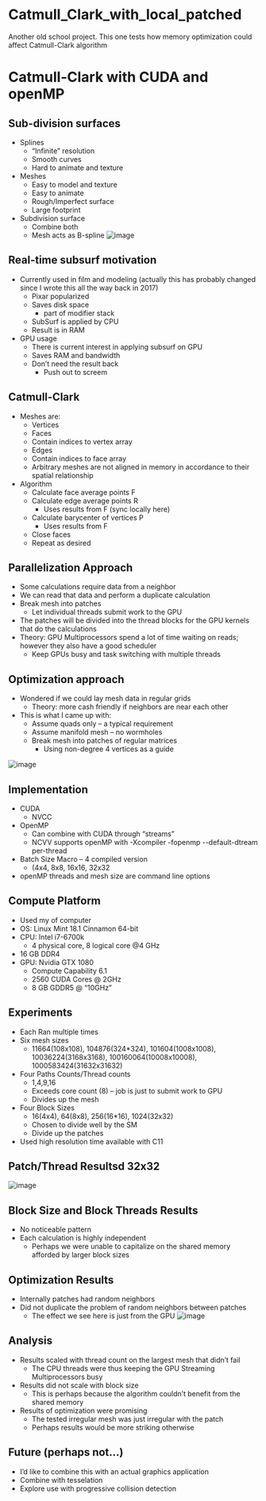 # Catmull_Clark_with_local_patched
Another old school project.  This one tests how memory optimization could affect Catmull-Clark algorithm

# Catmull-Clark with CUDA and openMP

## Sub-division surfaces
- Splines
  - “Infinite” resolution
  - Smooth curves
  - Hard to animate and texture
- Meshes
  - Easy to model and texture
  - Easy to animate
  - Rough/Imperfect surface
  - Large footprint
- Subdivision surface
  - Combine both
  - Mesh acts as B-spline
![image](https://user-images.githubusercontent.com/56926839/162259000-2f1ad240-e5c0-43dc-91ad-596f4b537cc1.png)

## Real-time subsurf motivation
- Currently used in film and modeling (actually this has probably changed since I wrote this all the way back in 2017)
  - Pixar popularized
  - Saves disk space
    - part of modifier stack
  - SubSurf is applied by CPU
  - Result is in RAM
- GPU usage
  - There is current interest in applying subsurf on GPU
  - Saves RAM and bandwidth
  - Don’t need the result back
    - Push out to screem
##  Catmull-Clark
- Meshes are:
  - Vertices
  - Faces
  - Contain indices to vertex array
  - Edges
  - Contain indices to face array
  - Arbitrary meshes are not aligned in memory in accordance to their spatial relationship
- Algorithm
  - Calculate face average points F
  - Calculate edge average points R
    - Uses results from F (sync locally here)
  - Calculate barycenter of vertices P
    - Uses results from F
  - Close faces
  - Repeat as desired

## Parallelization Approach
- Some calculations require data from a neighbor
- We can read that data and perform a duplicate calculation
- Break mesh into patches
  - Let individual threads submit work to the GPU
- The patches will be divided into the thread blocks for the GPU kernels that do the calculations  
- Theory: GPU Multiprocessors spend a lot of time waiting on reads; however they also have a good scheduler
  - Keep GPUs busy and task switching with multiple threads

## Optimization approach
- Wondered if we could lay mesh data in regular grids
  - Theory: more cash friendly if neighbors are near each other
- This is what I came up with:
  - Assume quads only – a typical requirement
  - Assume manifold mesh – no wormholes
  - Break mesh into patches of regular matrices
    - Using non-degree 4 vertices as a guide

![image](https://user-images.githubusercontent.com/56926839/162259870-02021bf2-440b-4710-a152-831c1d88831d.png)

## Implementation
- CUDA
  - NVCC
- OpenMP
  - Can combine with CUDA through “streams”
  - NCVV supports openMP with
    -Xcompiler -fopenmp
    --default-dtream per-thread
- Batch Size Macro – 4 compiled version
  - (4x4, 8x8, 16x16, 32x32
- openMP threads and mesh size are command line options

## Compute Platform
- Used my of computer
- OS: Linux Mint 18.1 Cinnamon 64-bit
- CPU: Intel i7-6700k
  - 4 physical core, 8 logical core @4 GHz
- 16 GB DDR4
- GPU: Nvidia GTX 1080
  - Compute Capability 6.1
  - 2560 CUDA Cores @ 2GHz
  - 8 GB GDDR5 @ “10GHz”

## Experiments
- Each Ran multiple times
- Six mesh sizes
  - 11664(108x108), 104876(324*324), 101604(1008x1008), 10036224(3168x3168), 100160064(10008x10008), 1000583424(31632x31632)
- Four Paths Counts/Thread counts
  - 1,4,9,16
  - Exceeds core count (8) – job is just to submit work to GPU
  - Divides up the mesh
- Four Block Sizes
  - 16(4x4), 64(8x8), 256(16*16), 1024(32x32)
  - Chosen to divide well by the SM
  - Divide up the patches
- Used high resolution time available with C11

## Patch/Thread Resultsd 32x32
![image](https://user-images.githubusercontent.com/56926839/162260420-9a47d4c4-2551-492d-9a22-1273a96a27c8.png)

## Block Size and Block Threads Results
- No noticeable pattern
- Each calculation is highly independent
  - Perhaps we were unable to capitalize on the shared memory afforded by larger block sizes

## Optimization Results
- Internally patches had random neighbors
- Did not duplicate the problem of random neighbors between patches
  - The effect we see here is just from the GPU
![image](https://user-images.githubusercontent.com/56926839/162260634-a219b1e4-3a03-4718-a0be-0fe769a27b2a.png)

## Analysis
- Results scaled with thread count on the largest mesh that didn’t fail
  - The CPU threads were thus keeping the GPU Streaming Multiprocessors busy
- Results did not scale with block size
  - This is perhaps because the algorithm couldn’t benefit from the shared memory
- Results of optimization were promising
  - The tested irregular mesh was just irregular with the patch
  - Perhaps results would be more striking otherwise

## Future (perhaps not...)
- I’d like to combine this with an actual graphics application
- Combine with tesselation
- Explore use with progressive collision detection
















